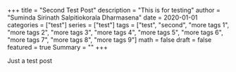 +++
title = "Second Test Post"
description = "This is for testing"
author = "Suminda Sirinath Salpitiokorala Dharmasena"
date = 2020-01-01
categories = ["test"]
series = ["test"]
tags = ["test", "second", "more tags 1", "more tags 2", "more tags 3", "more tags 4", "more tags 5", "more tags 6", "more tags 7", "more tags 8", "more tags 9"]
math = false
draft = false
featured = true
Summary = ""
+++

Just a test post